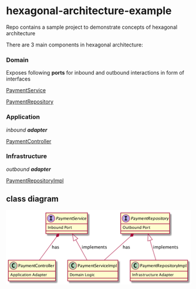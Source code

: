 # hexagonal-architecture-example
Repo contains a sample project to demonstrate concepts of hexagonal architecture

There are 3 main components in hexagonal architecture:

### Domain

Exposes following **ports** for inbound and outbound interactions in form of interfaces

[PaymentService](./src/main/java/com/baeldung/hexagonal/domain/port/PaymentService.java)

[PaymentRepository](./src/main/java/com/baeldung/hexagonal/domain/port/PaymentRepository.java) 


### Application 

_inbound **adapter**_

[PaymentController](./src/main/java/com/baeldung/hexagonal/application/adapter/PaymentController.java)
 

### Infrastructure 

_outbound **adapter**_

[PaymentRepositoryImpl](./src/main/java/com/baeldung/hexagonal/infrastructure/adapter/PaymentRepositoryImpl.java)


## class diagram

![alt text](./class_diagram.png)